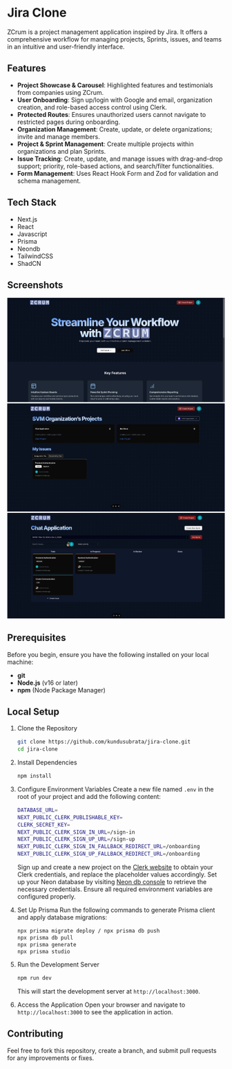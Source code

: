 # Jira Clone
ZCrum is a project management application inspired by Jira. It offers a comprehensive workflow for managing projects, Sprints, issues, and teams in an intuitive and user-friendly interface.

## Features

-   **Project Showcase & Carousel**: Highlighted features and testimonials from companies using ZCrum.
-   **User Onboarding**: Sign up/login with Google and email, organization creation, and role-based access control using Clerk.
-   **Protected Routes**: Ensures unauthorized users cannot navigate to restricted pages during onboarding.
-   **Organization Management**: Create, update, or delete organizations; invite and manage members.
-   **Project & Sprint Management**: Create multiple projects within organizations and plan Sprints.
-   **Issue Tracking**: Create, update, and manage issues with drag-and-drop support; priority, role-based actions, and search/filter functionalities.
-   **Form Management**: Uses React Hook Form and Zod for validation and schema management.
## Tech Stack

-   Next.js
-   React
-   Javascript
-   Prisma
-   Neondb
-   TailwindCSS
-   ShadCN

## Screenshots

![zcrum homepage](/public/jira-clone-homepage.png)
![organization page](/public/organization-dashboard.png)
![sprint page](/public/project-sprint-kanbanboard.png)

## Prerequisites

Before you begin, ensure you have the following installed on your local machine:

- **git** 
- **Node.js** (v16 or later) 
- **npm** (Node Package Manager)

## Local Setup

1. Clone the Repository

	```bash
	git clone https://github.com/kundusubrata/jira-clone.git
	cd jira-clone
	```
2. Install Dependencies
	```bash
	npm install
	```
3.  Configure Environment Variables
	Create a new file named `.env` in the root of your project and add the following content:
	```bash
	DATABASE_URL=
	NEXT_PUBLIC_CLERK_PUBLISHABLE_KEY=
	CLERK_SECRET_KEY=
	NEXT_PUBLIC_CLERK_SIGN_IN_URL=/sign-in
	NEXT_PUBLIC_CLERK_SIGN_UP_URL=/sign-up
	NEXT_PUBLIC_CLERK_SIGN_IN_FALLBACK_REDIRECT_URL=/onboarding
	NEXT_PUBLIC_CLERK_SIGN_UP_FALLBACK_REDIRECT_URL=/onboarding
	```
	Sign up and create a new project on the [Clerk website](https://clerk.com) to obtain your Clerk credentials, and replace the placeholder values accordingly. Set up your Neon database by visiting [Neon db console](https://console.neon.tech/) to retrieve the necessary credentials. Ensure all required environment variables are configured properly.
	
4.  Set Up Prisma
	Run the following commands to generate Prisma client and apply database migrations:
	```
	npx prisma migrate deploy / npx prisma db push
	npx prisma db pull
	npx prisma generate
	npx prisma studio
	```
5. Run the Development Server
	```bash
	npm run dev
	```
	This will start the development server at `http://localhost:3000`.
6. Access the Application
	Open your browser and navigate to `http://localhost:3000` to see the  application in action.

## Contributing

Feel free to fork this repository, create a branch, and submit pull requests for any improvements or fixes.

